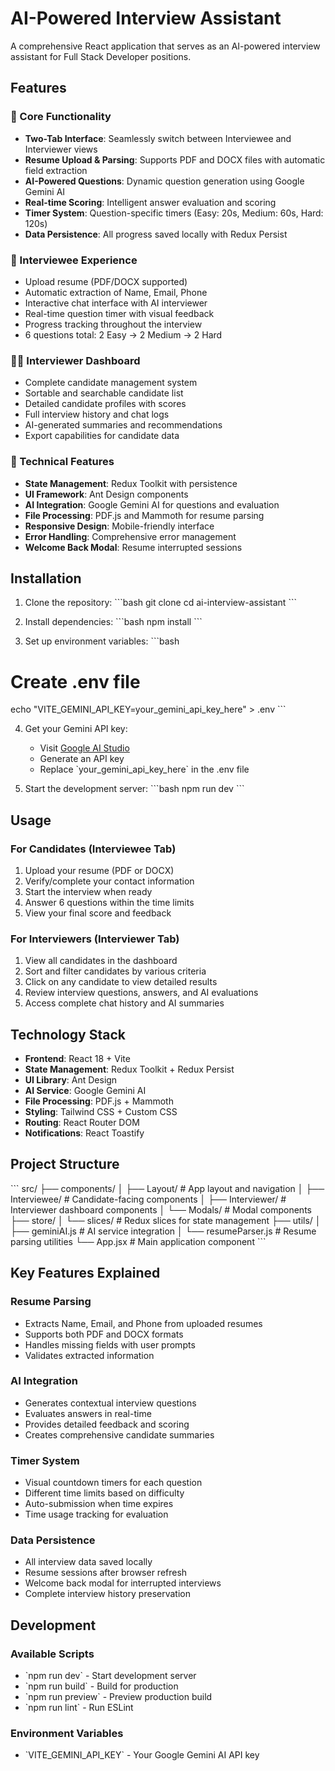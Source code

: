 # AI-Powered Interview Assistant

A comprehensive React application that serves as an AI-powered interview assistant for Full Stack Developer positions.

## Features

### 🎯 Core Functionality
- **Two-Tab Interface**: Seamlessly switch between Interviewee and Interviewer views
- **Resume Upload & Parsing**: Supports PDF and DOCX files with automatic field extraction
- **AI-Powered Questions**: Dynamic question generation using Google Gemini AI
- **Real-time Scoring**: Intelligent answer evaluation and scoring
- **Timer System**: Question-specific timers (Easy: 20s, Medium: 60s, Hard: 120s)
- **Data Persistence**: All progress saved locally with Redux Persist

### 👤 Interviewee Experience
- Upload resume (PDF/DOCX supported)
- Automatic extraction of Name, Email, Phone
- Interactive chat interface with AI interviewer
- Real-time question timer with visual feedback
- Progress tracking throughout the interview
- 6 questions total: 2 Easy → 2 Medium → 2 Hard

### 👨‍💼 Interviewer Dashboard
- Complete candidate management system
- Sortable and searchable candidate list
- Detailed candidate profiles with scores
- Full interview history and chat logs
- AI-generated summaries and recommendations
- Export capabilities for candidate data

### 🔧 Technical Features
- **State Management**: Redux Toolkit with persistence
- **UI Framework**: Ant Design components
- **AI Integration**: Google Gemini AI for questions and evaluation
- **File Processing**: PDF.js and Mammoth for resume parsing
- **Responsive Design**: Mobile-friendly interface
- **Error Handling**: Comprehensive error management
- **Welcome Back Modal**: Resume interrupted sessions

## Installation

1. Clone the repository:
\`\`\`bash
git clone <repository-url>
cd ai-interview-assistant
\`\`\`

2. Install dependencies:
\`\`\`bash
npm install
\`\`\`

3. Set up environment variables:
\`\`\`bash
# Create .env file
echo "VITE_GEMINI_API_KEY=your_gemini_api_key_here" > .env
\`\`\`

4. Get your Gemini API key:
   - Visit [Google AI Studio](https://makersuite.google.com/app/apikey)
   - Generate an API key
   - Replace \`your_gemini_api_key_here\` in the .env file

5. Start the development server:
\`\`\`bash
npm run dev
\`\`\`

## Usage

### For Candidates (Interviewee Tab)
1. Upload your resume (PDF or DOCX)
2. Verify/complete your contact information
3. Start the interview when ready
4. Answer 6 questions within the time limits
5. View your final score and feedback

### For Interviewers (Interviewer Tab)
1. View all candidates in the dashboard
2. Sort and filter candidates by various criteria
3. Click on any candidate to view detailed results
4. Review interview questions, answers, and AI evaluations
5. Access complete chat history and AI summaries

## Technology Stack

- **Frontend**: React 18 + Vite
- **State Management**: Redux Toolkit + Redux Persist
- **UI Library**: Ant Design
- **AI Service**: Google Gemini AI
- **File Processing**: PDF.js + Mammoth
- **Styling**: Tailwind CSS + Custom CSS
- **Routing**: React Router DOM
- **Notifications**: React Toastify

## Project Structure

\`\`\`
src/
├── components/
│   ├── Layout/           # App layout and navigation
│   ├── Interviewee/      # Candidate-facing components
│   ├── Interviewer/      # Interviewer dashboard components
│   └── Modals/           # Modal components
├── store/
│   └── slices/           # Redux slices for state management
├── utils/
│   ├── geminiAI.js       # AI service integration
│   └── resumeParser.js   # Resume parsing utilities
└── App.jsx               # Main application component
\`\`\`

## Key Features Explained

### Resume Parsing
- Extracts Name, Email, and Phone from uploaded resumes
- Supports both PDF and DOCX formats
- Handles missing fields with user prompts
- Validates extracted information

### AI Integration
- Generates contextual interview questions
- Evaluates answers in real-time
- Provides detailed feedback and scoring
- Creates comprehensive candidate summaries

### Timer System
- Visual countdown timers for each question
- Different time limits based on difficulty
- Auto-submission when time expires
- Time usage tracking for evaluation

### Data Persistence
- All interview data saved locally
- Resume sessions after browser refresh
- Welcome back modal for interrupted interviews
- Complete interview history preservation

## Development

### Available Scripts
- \`npm run dev\` - Start development server
- \`npm run build\` - Build for production
- \`npm run preview\` - Preview production build
- \`npm run lint\` - Run ESLint

### Environment Variables
- \`VITE_GEMINI_API_KEY\` - Your Google Gemini AI API key

